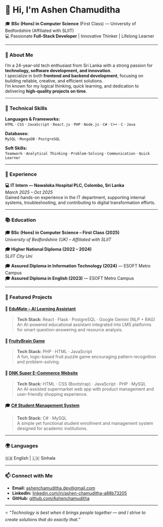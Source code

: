 # 👋 Hi, I'm Ashen Chamuditha  

🎓 **BSc (Hons) in Computer Science** (First Class) — University of Bedfordshire (Affiliated with SLIIT)  
💻 Passionate **Full-Stack Developer** | Innovative Thinker | Lifelong Learner  

---

### 🚀 About Me  

I’m a 24-year-old tech enthusiast from Sri Lanka with a strong passion for **technology, software development, and innovation**.  
I specialize in both **frontend and backend development**, focusing on building reliable, creative, and efficient solutions.  
I’m known for my logical thinking, quick learning, and dedication to delivering **high-quality projects on time**.

---

### 🧠 Technical Skills  

**Languages & Frameworks:**  
`HTML` · `CSS` · `JavaScript` · `React.js` · `PHP` · `Node.js` · `C#` · `C++` · `C` · `Java`  

**Databases:**  
`MySQL` · `MongoDB` · `PostgreSQL`  

**Soft Skills:**  
`Teamwork` · `Analytical Thinking` · `Problem-Solving` · `Communication` · `Quick Learner`

---

### 💼 Experience  

**💻 IT Intern — Nawaloka Hospital PLC, Colombo, Sri Lanka**  
_March 2025 – Oct 2025_  
Gained hands-on experience in the IT department, supporting internal systems, troubleshooting, and contributing to digital transformation efforts.

---

### 📚 Education  

**🎓 BSc (Hons) in Computer Science – First Class (2025)**  
_University of Bedfordshire (UK) – Affiliated with SLIIT_  

**🎓 Higher National Diploma (2022 – 2024)**  
_SLIIT City Uni_  

**🎓 Assured Diploma in Information Technology (2024)** — ESOFT Metro Campus  
**🎓 Assured Diploma in English (2023)** — ESOFT Metro Campus  

---

### 🧩 Featured Projects  

#### 🧠 [EduMate – AI Learning Assistant](https://github.com/Ashenchamuditha/Edu-Mate-)  
> **Tech Stack:** React · Flask · PostgreSQL · Google Gemini (NLP + RAG)  
An AI-powered educational assistant integrated into LMS platforms for smart question-answering and resource analysis.

#### 🍓 [FruityBrain Game](https://github.com/Ashenchamuditha/fruitybrain_game)  
> **Tech Stack:** PHP · HTML · JavaScript  
A fun, logic-based fruit puzzle game encouraging pattern recognition and problem-solving.

#### 🛒 [DNK Super E-Commerce Website](https://github.com/Ashenchamuditha/DNKSUPER)  
> **Tech Stack:** HTML · CSS (Bootstrap) · JavaScript · PHP · MySQL  
An AI-assisted supermarket web app with product management and user-friendly shopping experience.

#### 🎓 [C# Student Management System](https://github.com/Ashenchamuditha/C-Student-management-system)  
> **Tech Stack:** C# · MySQL  
A simple yet functional student enrollment and management system designed for academic institutions.

---

### 🌍 Languages  
🇬🇧 English | 🇱🇰 Sinhala  

---

### 📫 Connect with Me  

- **Email:** [ashenchamuditha.dev@gmail.com](mailto:ashenchamuditha.dev@gmail.com)  
- **LinkedIn:** [linkedin.com/in/ashen-chamuditha-a88b73205](https://www.linkedin.com/in/ashen-chamuditha-a88b73205)  
- **GitHub:** [github.com/Ashenchamuditha](https://github.com/Ashenchamuditha)

---

⭐ _“Technology is best when it brings people together — and I strive to create solutions that do exactly that.”_
